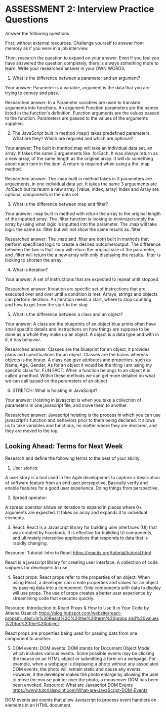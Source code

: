 # ASSESSMENT 2: Interview Practice Questions

Answer the following questions.

First, without external resources. Challenge yourself to answer from memory as if you were in a job interview.

Then, research the question to expand on your answer. Even if you feel you have answered the question completely, there is always something more to learn. Write your researched answer in your OWN WORDS.

1. What is the difference between a parameter and an argument? 

Your answer: Parameter is a variable, argument is the data that you are trying to convey and pass. 



Researched answer: In a Parameter variables are used to translate arguments into functions. An argument Function parameters are the names listed in the function's definition. Function arguments are the values passed to the function. Parameters are passed to the values of the arguments supplied.

2. The JavaScript built in method .map() takes predefined parameters. What are they? Which are required and which are optional?


Your answer: The built in method.map will take an individual data set, an array. It takes the same 3 arguements like .forEach. It was always return as a new array, of the same length as the original array. It will do something about each item in the item. A return is required when using a the .map method.

Researched answer: The .map built in method takes in 3 parameters are arguements, in one individual data set. It takes the same 3 arguements are .forEach but its reutrn a new array. [value, index, array] Index and Array are optional components in the data set.

3. What is the difference between map and filter?

Your answer: .map built in method with return the array to the original length of the inputted array. The .filter function is looking to minimize/simply the array by using what logic is inputted into the parameter. The .map will take logic the same as .filter but will not show the same results as .filter.

Researched answer: The .map and .filter are both built in methods that perform specificed logic to create a desired outcome/output. The difference between the two is that .map will return the original size of the parameter, and .filter will return the a new array with only displaying the results. .filter is looking to shorten the array.


4. What is iteration?

Your answer: A set of instructions that are expected to repeat until stopped.

Researched answer:  Itireation are specific set of instructions that are executed over and over until a condition is met. Arrays, strings and objects can perform iteration. An iteration needs a start, where to stop counting, and how to get from the start to the stop.



5. What is the difference between a class and an object?

Your answer: A class are the blueprints of an object blue prints often have small spacific details and instructions on how things are suppose to be done as a whole they make up an object. A object is a data type and with in it, it has behavior. 

Researched answer: Classes are the blueprint for an object, it provides plans and specifications for an object. Classes are the brains whereas objects is the braun. A class can give attributes and properties. such as Name, Age, Gender, As for an object it would be the thing i am using my specific class for. FUN FACT: When a function belongs to an object it is called a method. Within these methods we can get more detailed on what we can call baised on the perameters of an object   

6. STRETCH: What is hoisting in JavaScript?

Your answer: Hoisting in javascript is when you take a collection of parameters in one javascript file, and move them to another.

Researched answer: Javascript hoisting is the process in which you can use javascript's function and behaviors prior to them being declared. It allows us to take variables and functions, no matter where they are declared, and they are moved to the top.

## Looking Ahead: Terms for Next Week

Research and define the following terms to the best of your ability.

1. User stories:

A user story is a tool used in the Agile developemnt to capture a description of software feature from an end user persepctive. Basically verify and enable features for a good user experience. Doing things from perspective.

2. Spread operator:

A spread operator allows an iteration to expand in places where 0+ arguments are expected. It takes an array and expands it to individual elements.

3. React:
React is a Javascript library for building user interfaces (UI) that was created by Facebook. It is effective for builiding UI components, and ultimately interactive applications that responds to data that is rapidly changing.

Resource: Tutorial: Intro to React https://reactjs.org/tutorial/tutorial.html

React is a javascript library for creating user interface. A collection of code snippers for developers to use

4. React props: React props refer to the properties of an object. When using React, a developer can create properties and values for an object by passing data into a component. Only components with data to display will use props. The use of props creates a better user experience by streamlining code that executes quickly.

Resource: Introduction to React Props & How to Use It in Your Code by Athena Ozanich https://blog.hubspot.com/website/react-props#:~:text=In%20React%2C%20the%20term%20props,and%20values%20for%20the%20object.



React props are properties being used for passing data from one component to another.



5. DOM events:
DOM events: DOM stands for Document Object Model which includes various events. Some possible events may be clicking the mouse on an HTML object or submitting a form on a webpage. For example, when a webpage is displaying a photo without any associated DOM events, the photo will remain static and cause any events. However, it the developer makes the photo enlarge by allowing the user to move the mouse pointer over the photo, a mouseover DOM has been been envoked.
Resource: What are Javascript DOM Events https://www.tutorialspoint.com/What-are-JavaScript-DOM-Events

DOM events are events that allow Javsscript to process event handlers on elements in an HTML document.